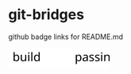 # git-bridges
github badge links for README.md

![start with why](https://github.com/lnxpy/git-badges/blob/master/test.svg)
